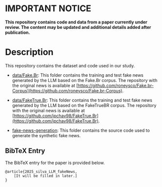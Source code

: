 # IMPORTANT NOTICE

**This repository contains code and data from a paper currently under review. The content may be updated and additional details added after publication.**

# Description

This repository contains the dataset and code used in our study.

- [data/Fake.Br](./data/Fake.Br): This folder contains the training and test fake news generated by the LLM based on the Fake.Br corpus. The repository with the original news is available at [https://github.com/roneysco/Fake.br-Corpus](https://github.com/roneysco/Fake.br-Corpus).

- [data/FakeTrue.Br](./data/FakeTrue.Br): This folder contains the training and test fake news generated by the LLM based on the FakeTrueBR corpus. The repository with the original news is available at [https://github.com/jpchav98/FakeTrue.Br](https://github.com/jpchav98/FakeTrue.Br).

- [fake-news-generation](./fake-news-generation): This folder contains the source code used to generate the synthetic fake news.

## BibTeX Entry

The BibTeX entry for the paper is provided below.

```
@article{2025_silva_LLM_fakeNews,
    [It will be filled in later.]
}
```
